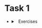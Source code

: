 # Task 1

  - <details>
    <summary>
    <a class="btnfire small stroke"><em class="fas fa-chevron-circle-down"></em>&nbsp;&nbsp;Exercises</a>
    </summary>

    - <details>
        <summary>
        <a class="btnfire small stroke"><em class="fas fa-chevron-circle-down"></em>&nbsp;&nbsp;File Permissions and Ownership</a>
        </summary>

        ### :blush: TASK

        - [Create a directory and multiple files inside it.]()
        - [Set different permissions for the directory and files, allowing or restricting access for different users.]()
        - [Change the ownership of the directory and files to a specific user and group.]()

        </details>

    - <details>
        <summary>
        <a class="btnfire small stroke"><em class="fas fa-chevron-circle-down"></em>&nbsp;&nbsp;Process Management</a>
        </summary>

        ### :blush: TASK

        - [Use the ps command to list all running processes on your system.]()
        - [Identify a specific process and retrieve its process ID (PID).]()
        - [Use the kill command to terminate a running process by its PID.]()

        </details>

    - <details>
        <summary>
        <a class="btnfire small stroke"><em class="fas fa-chevron-circle-down"></em>&nbsp;&nbsp;Text Processing with Regular Expressions</a>
        </summary>

        ### :blush: TASK

        - [Create a text file with multiple lines of text.]()
        - [Use grep with regular expressions to search for specific patterns or words in the text file.]()
        - [Use sed to replace specific text patterns in the file.]()

        </details>

    - <details>
        <summary>
        <a class="btnfire small stroke"><em class="fas fa-chevron-circle-down"></em>&nbsp;&nbsp;Networking and SSH</a>
        </summary>

        ### :blush: TASK

        - [Enable SSH on your machine and generate an SSH key pair.]()
        - [Connect to a remote machine using SSH and authenticate with your SSH key.]()
        - [Transfer files between your local machine and the remote machine using the scp command.]()

        </details>

    - <details>
        <summary>
        <a class="btnfire small stroke"><em class="fas fa-chevron-circle-down"></em>&nbsp;&nbsp;Package Management and Repository Configuration
        </a>
        </summary>

        ### :blush: TASK

        - [Install a software package using the package manager of your Linux distribution.]()
        - [Configure additional software repositories and install packages from those repositories.]()
        - [Update all installed packages on your system using the package manager.]()

        </details>

    - <details>
        <summary>
        <a class="btnfire small stroke"><em class="fas fa-chevron-circle-down"></em>&nbsp;&nbsp;Basic Shell Scripting</a>
        </summary>

        ### :blush: TASK

        - [Write a shell script that prompts the user for their name and prints a personalized greeting.]()
        - [Use control structures like if and for loops to perform conditional and repetitive tasks in the script.]()
        - [Make the script executable and run it from the command line.]()

        </details>

    - <details>
        <summary>
        <a class="btnfire small stroke"><em class="fas fa-chevron-circle-down"></em>&nbsp;&nbsp;System Monitoring</a>
        </summary>

        ### :blush: TASK

        - [Use commands like top, htop, or ps to monitor system resource usage (CPU, memory, etc.).]()
        - [Identify processes consuming the most system resources.]()
        - [Monitor network connections using commands like netstat or ss.]()

        </details>

    - <details>
        <summary>
        <a class="btnfire small stroke"><em class="fas fa-chevron-circle-down"></em>&nbsp;&nbsp;Log Analysis and Troubleshooting</a>
        </summary>

        ### :blush: TASK

        - [Explore log files in the /var/log directory and identify relevant log files.]()
        - [Use commands like tail, grep, and less to analyze log files and search for specific events or errors.]()
        - [Troubleshoot an issue by examining relevant log files for error messages or warning signs.]()

        </details>

    - <details>
        <summary>
        <a class="btnfire small stroke"><em class="fas fa-chevron-circle-down"></em>&nbsp;&nbsp;Cron Jobs and Scheduled Tasks</a>
        </summary>

        ### :blush: TASK

        - [Create a cron job that runs a specific command or script at a scheduled time.]()
        - [Verify that the cron job is scheduled correctly and check the output or logs generated by the cron job.]()

        </details>

    - <details>
        <summary>
        <a class="btnfire small stroke"><em class="fas fa-chevron-circle-down"></em>&nbsp;&nbsp;Version Control with Git</a>
        </summary>

        ### :blush: TASK

        - [Install Git and configure your Git username and email.]()
        - [Initialize a new Git repository for a project directory.]()
        - [Add, commit, and push changes to the repository, and explore basic Git commands like branch and merge.]()

        </details>
        </details>
    </details>